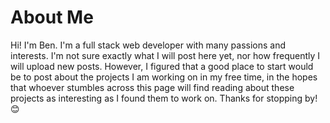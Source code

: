# About Me

Hi! I'm Ben. I'm a full stack web developer with many passions and interests. I'm not sure exactly what I will post here yet, nor how frequently I will upload new posts. However, I figured that a good place to start would be to post about the projects I am working on in my free time, in the hopes that whoever stumbles across this page will find reading about these projects as interesting as I found them to work on. Thanks for stopping by! 😊
